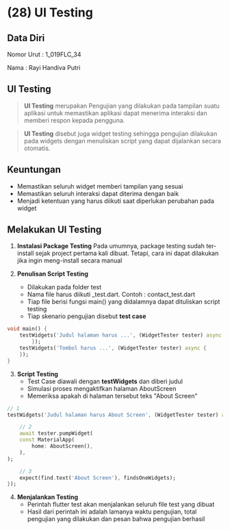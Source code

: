 # (28) UI Testing
## Data Diri
Nomor Urut : 1_019FLC_34

Nama : Rayi Handiva Putri

## UI Testing
> **UI Testing** merupakan Pengujian yang dilakukan pada tampilan suatu aplikasi untuk memastikan aplikasi dapat menerima interaksi dan memberi respon kepada pengguna. 

> **UI Testing** disebut juga widget testing sehingga pengujian dilakukan pada widgets dengan menuliskan script yang dapat dijalankan secara otomatis. 

## Keuntungan 
- Memastikan seluruh widget memberi tampilan yang sesuai
- Memastikan seluruh interaksi dapat diterima dengan baik
- Menjadi ketentuan yang harus diikuti saat diperlukan perubahan pada widget

## Melakukan UI Testing
1. **Instalasi Package Testing**
    Pada umumnya, package testing sudah ter-install sejak project pertama kali dibuat. Tetapi, cara ini dapat dilakukan jika ingin meng-install secara manual

2. **Penulisan Script Testing**
    - Dilakukan pada folder test
    - Nama file harus diikuti _test.dart. Contoh : contact_test.dart
    - Tiap file berisi fungsi main() yang didalamnya dapat dituliskan script testing
    - Tiap skenario pengujian disebut **test case**
```dart
void main() {
    testWidgets('Judul halaman harus ...', (WidgetTester tester) async {
        });
    testWidgets('Tombol harus ...', (WidgetTester tester) async {
    });
} 
```

3. **Script Testing**
    - Test Case diawali dengan **testWidgets** dan diberi judul
    - Simulasi proses mengaktifkan halaman AboutScreen
    - Memeriksa apakah di halaman tersebut teks "About Screen"
```dart
// 1
testWidgets('Judul halaman harus About Screen', (WidgetTester tester) async {

    // 2
    await tester.pumpWidget(
    const MaterialApp(
        home: AboutScreen(),
    ),
);

    // 3
    expect(find.text('About Screen'), findsOneWidgets);
});

```

4. **Menjalankan Testing**
    - Perintah flutter test akan menjalankan seluruh file test yang dibuat
    - Hasil dari perintah ini adalah lamanya waktu pengujian, total pengujian yang dilakukan dan pesan bahwa pengujian berhasil 

